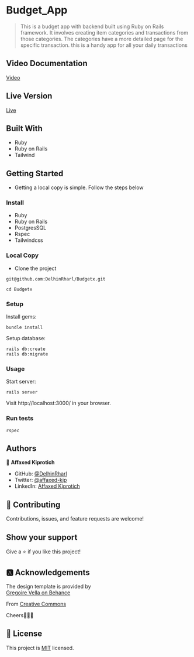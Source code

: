 # Budget_App

> This is a budget app with backend built using Ruby on Rails framework. It involves creating  item categories and transactions from those categories. The categories have a more detailed page for the specific transaction. this is a handy app for all your daily transactions

## Video Documentation
[Video](https://www.loom.com/share/a141cf72e1294e80bb68c5d3910c8fdb)

## Live Version

[Live](https://peaceful-mesa-18312.herokuapp.com)
## Built With

- Ruby
- Ruby on Rails
- Tailwind
## Getting Started

- Getting a local copy is simple. Follow the steps below
### Install
- Ruby
- Ruby on Rails
- PostgresSQL
- Rspec
- Tailwindcss


### Local Copy

- Clone the project

```
git@github.com:DelhinRharl/Budgetx.git

cd Budgetx

```

### Setup

Install gems:

```
bundle install
```

Setup database:

```
rails db:create
rails db:migrate
```

### Usage

Start server:

```
rails server
```

Visit http://localhost:3000/ in your browser.

### Run tests

```
rspec
```
 
  ## Authors
👤 **Affaxed Kiprotich**

- GitHub: [@DelhinRharl](https://github.com/DelhinRharl)
- Twitter: [@affaxed-kip](https://twitter.com/affaxed-kip)
- LinkedIn: [Affaxed Kiprotich](https://www.linkedin.com/in/affaxed-kiprotich/)

## 🤝 Contributing

Contributions, issues, and feature requests are welcome!

## Show your support

Give a ⭐️ if you like this project!

## 🅰️ Acknowledgements

The design template is provided by  
[Gregoire Vella on Behance](https://www.behance.net/gregoirevella)

From
[Creative Commons](https://creativecommons.org/)

Cheers🎉🎉😊


## 📝 License

This project is [MIT](./LICENSE.md) licensed.
